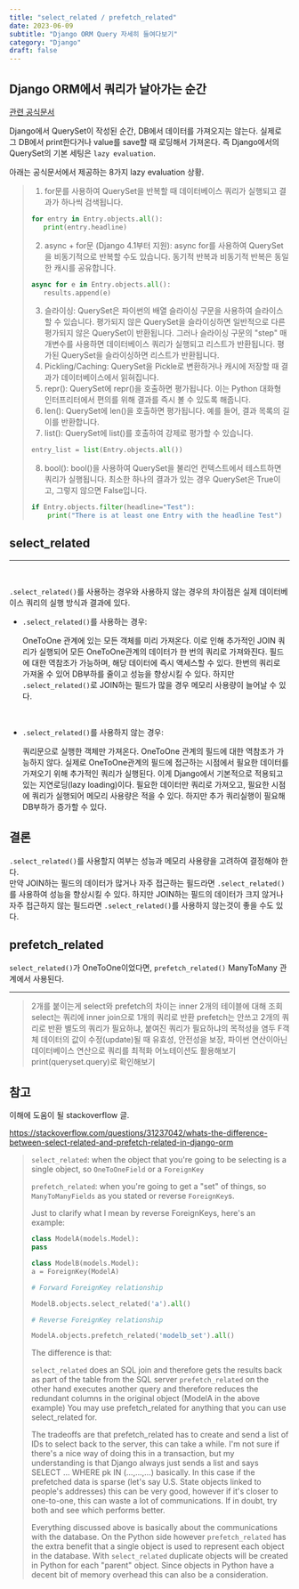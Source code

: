 ```yaml
---
title: "select_related / prefetch_related"
date: 2023-06-09
subtitle: "Django ORM Query 자세히 들여다보기"
category: "Django"
draft: false
---
```


## Django ORM에서 쿼리가 날아가는 순간

[관련 공식문서](https://docs.djangoproject.com/en/4.2/ref/models/querysets/)

Django에서 QuerySet이 작성된 순간, DB에서 데이터를 가져오지는 않는다.
실제로 그 DB에서 print한다거나 value를 save할 때 로딩해서 가져온다.
즉 Django에서의 QuerySet의 기본 세팅은 `lazy evaluation`.

아래는 공식문서에서 제공하는 8가지 lazy evaluation 상황.

> 1. for문를 사용하여 QuerySet을 반복할 때 데이터베이스 쿼리가 실행되고 결과가 하나씩 검색됩니다.
>
> ```python
> for entry in Entry.objects.all():
>    print(entry.headline)
> ```
>
> 2. async + for문 (Django 4.1부터 지원): async for를 사용하여 QuerySet을 비동기적으로 반복할 수도 있습니다. 동기적 반복과 비동기적 반복은 동일한 캐시를 공유합니다.
>
> ```python
> async for e in Entry.objects.all():
>    results.append(e)
> ```
>
> 3. 슬라이싱: QuerySet은 파이썬의 배열 슬라이싱 구문을 사용하여 슬라이스할 수 있습니다. 평가되지 않은 QuerySet을 슬라이싱하면 일반적으로 다른 평가되지 않은 QuerySet이 반환됩니다. 그러나 슬라이싱 구문의 "step" 매개변수를 사용하면 데이터베이스 쿼리가 실행되고 리스트가 반환됩니다. 평가된 QuerySet을 슬라이싱하면 리스트가 반환됩니다.
> 4. Pickling/Caching: QuerySet을 Pickle로 변환하거나 캐시에 저장할 때 결과가 데이터베이스에서 읽혀집니다.
> 5. repr(): QuerySet에 repr()을 호출하면 평가됩니다. 이는 Python 대화형 인터프리터에서 편의를 위해 결과를 즉시 볼 수 있도록 해줍니다.
> 6. len(): QuerySet에 len()을 호출하면 평가됩니다. 예를 들어, 결과 목록의 길이를 반환합니다.
> 7. list(): QuerySet에 list()를 호출하여 강제로 평가할 수 있습니다.
>
> ```python
> entry_list = list(Entry.objects.all())
> ```
>
> 8. bool(): bool()을 사용하여 QuerySet을 불리언 컨텍스트에서 테스트하면 쿼리가 실행됩니다. 최소한 하나의 결과가 있는 경우 QuerySet은 True이고, 그렇지 않으면 False입니다.
>
> ```python
> if Entry.objects.filter(headline="Test"):
>     print("There is at least one Entry with the headline Test")
> ```

## select_related

---

<br/>

`.select_related()`를 사용하는 경우와 사용하지 않는 경우의 차이점은 실제 데이터베이스 쿼리의 실행 방식과 결과에 있다.

- `.select_related()`를 사용하는 경우:

  OneToOne 관계에 있는 모든 객체를 미리 가져온다.
  이로 인해 추가적인 JOIN 쿼리가 실행되어 모든 OneToOne관계의 데이터가 한 번의 쿼리로 가져와진다.
  필드에 대한 역참조가 가능하며, 해당 데이터에 즉시 액세스할 수 있다.
  한번의 쿼리로 가져올 수 있어 DB부하를 줄이고 성능을 향상시킬 수 있다. 하지만 `.select_related()`로 JOIN하는 필드가 많을 경우 메모리 사용량이 늘어날 수 있다.

<br/>

- `.select_related()`를 사용하지 않는 경우:

  쿼리문으로 실행한 객체만 가져온다.
  OneToOne 관계의 필드에 대한 역참조가 가능하지 않다.
  실제로 OneToOne관계의 필드에 접근하는 시점에서 필요한 데이터를 가져오기 위해 추가적인 쿼리가 실행된다.
  이게 Django에서 기본적으로 적용되고 있는 지연로딩(lazy loading)이다.
  필요한 데이터만 쿼리로 가져오고, 필요한 시점에 쿼리가 실행되어 메모리 사용량은 적을 수 있다.
  하지만 추가 쿼리실행이 필요해 DB부하가 증가할 수 있다.

## 결론

`.select_related()`를 사용할지 여부는 성능과 메모리 사용량을 고려하여 결정해야 한다.  
만약 JOIN하는 필드의 데이터가 많거나 자주 접근하는 필드라면 `.select_related()`를 사용하여 성능을 향상시킬 수 있다. 하지만 JOIN하는 필드의 데이터가 크지 않거나 자주 접근하지 않는 필드라면 `.select_related()`를 사용하지 않는것이 좋을 수도 있다.

## prefetch_related

`select_related()`가 OneToOne이었다면, `prefetch_related()` ManyToMany 관계에서 사용된다.

---

> 2개를 붙이는게 select와 prefetch의 차이는 inner
> 2개의 테이블에 대해 조회
> select는 쿼리에 inner join으로 1개의 쿼리로 반환
> prefetch는 안쓰고 2개의 쿼리로 반환
> 별도의 쿼리가 필요하냐, 붙여진 쿼리가 필요하냐의 목적성을 염두
> F객체 데이터의 값이 수정(update)될 때 유효성, 안전성을 보장, 파이썬 연산이아닌 데이터베이스 연산으로 쿼리를 최적화
> 어노테이션도 활용해보기
> print(queryset.query)로 확인해보기

## 참고

이해에 도움이 될 stackoverflow 글.

https://stackoverflow.com/questions/31237042/whats-the-difference-between-select-related-and-prefetch-related-in-django-orm

> `select_related`: when the object that you're going to be selecting is a single object, so `OneToOneField` or a `ForeignKey`
>
> `prefetch_related`: when you're going to get a "set" of things, so `ManyToManyFields` as you stated or reverse `ForeignKey`s.
>
> Just to clarify what I mean by reverse ForeignKeys, here's an example:
>
> ```python
> class ModelA(models.Model):
> pass
>
> class ModelB(models.Model):
> a = ForeignKey(ModelA)
>
> # Forward ForeignKey relationship
>
> ModelB.objects.select_related('a').all()
>
> # Reverse ForeignKey relationship
>
> ModelA.objects.prefetch_related('modelb_set').all()
> ```
>
> The difference is that:
>
> `select_related` does an SQL join and therefore gets the results back as part of the table from the SQL server
> `prefetch_related` on the other hand executes another query and therefore reduces the redundant columns in the original object (ModelA in the above example)
> You may use prefetch_related for anything that you can use select_related for.
>
> The tradeoffs are that prefetch_related has to create and send a list of IDs to select back to the server, this can take a while. I'm not sure if there's a nice way of doing this in a transaction, but my understanding is that Django always just sends a list and says SELECT ... WHERE pk IN (...,...,...) basically. In this case if the prefetched data is sparse (let's say U.S. State objects linked to people's addresses) this can be very good, however if it's closer to one-to-one, this can waste a lot of communications. If in doubt, try both and see which performs better.
>
> Everything discussed above is basically about the communications with the database. On the Python side however `prefetch_related` has the extra benefit that a single object is used to represent each object in the database. With `select_related` duplicate objects will be created in Python for each "parent" object. Since objects in Python have a decent bit of memory overhead this can also be a consideration.
